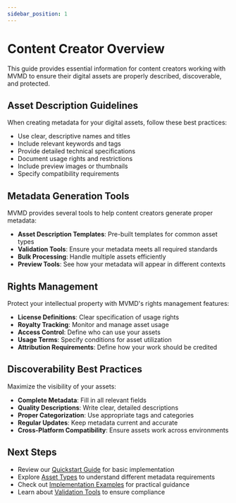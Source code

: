 ```yaml
---
sidebar_position: 1
---
```


# Content Creator Overview

This guide provides essential information for content creators working with MVMD to ensure their digital assets are properly described, discoverable, and protected.

## Asset Description Guidelines

When creating metadata for your digital assets, follow these best practices:

- Use clear, descriptive names and titles
- Include relevant keywords and tags
- Provide detailed technical specifications
- Document usage rights and restrictions
- Include preview images or thumbnails
- Specify compatibility requirements

## Metadata Generation Tools

MVMD provides several tools to help content creators generate proper metadata:

- **Asset Description Templates**: Pre-built templates for common asset types
- **Validation Tools**: Ensure your metadata meets all required standards
- **Bulk Processing**: Handle multiple assets efficiently
- **Preview Tools**: See how your metadata will appear in different contexts

## Rights Management

Protect your intellectual property with MVMD's rights management features:

- **License Definitions**: Clear specification of usage rights
- **Royalty Tracking**: Monitor and manage asset usage
- **Access Control**: Define who can use your assets
- **Usage Terms**: Specify conditions for asset utilization
- **Attribution Requirements**: Define how your work should be credited

## Discoverability Best Practices

Maximize the visibility of your assets:

- **Complete Metadata**: Fill in all relevant fields
- **Quality Descriptions**: Write clear, detailed descriptions
- **Proper Categorization**: Use appropriate tags and categories
- **Regular Updates**: Keep metadata current and accurate
- **Cross-Platform Compatibility**: Ensure assets work across environments

## Next Steps

- Review our [Quickstart Guide](../../quickstart.md) for basic implementation
- Explore [Asset Types](../../concepts/types-of-assets.md) to understand different metadata requirements
- Check out [Implementation Examples](../../implementation/overview.md) for practical guidance
- Learn about [Validation Tools](../../tools/validator.md) to ensure compliance 